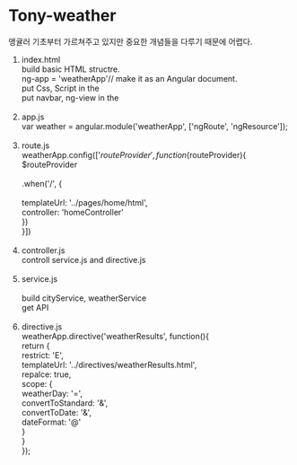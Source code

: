 # Tony-weather 

앵귤러 기초부터 가르쳐주고 있지만 중요한 개념들을 다루기 때문에 어렵다. 

1. index.html								<br>
build basic HTML structre.						<br>
ng-app = 'weatherApp'// make it as an Angular document.			<br>
put Css, Script in the <head>						<br>
put navbar, ng-view in the <body>					<br>
					<br>
2. app.js					<br>
var weather = angular.module('weatherApp', ['ngRoute', 'ngResource']);					<br>
					<br>
3. route.js					<br>
weatherApp.config(['$routeProvider', function($routeProvider){					<br>
	$routeProvider					<br>				 
		.when('/', {					<br>				 
			templateUrl: '../pages/home/html',					<br>
			controller: 'homeController'					<br>
		})					<br>
}])					<br>
					<br>
4. controller.js					<br>
controll service.js and directive.js					<br>
					<br>
5. service.js					<br>				 
build cityService, weatherService 					<br>
get API									<br> 
					<br>
6. directive.js					<br>
weatherApp.directive('weatherResults', function(){					<br>
	return {					<br>
		restrict: 'E', 					<br>
		templateUrl: '../directives/weatherResults.html',					<br>
		repalce: true,					<br>
		scope: {					<br>
			weatherDay: '=',					<br>
			convertToStandard: '&',					<br>
			convertToDate: '&',					<br>
			dateFormat: '@'					<br>
		}					<br>
	}					<br>
});					<br>
					<br>
